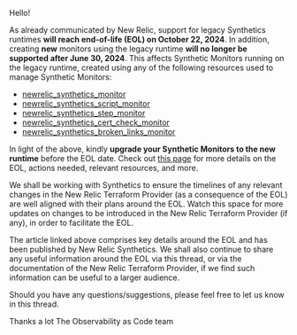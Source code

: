 Hello!

As already communicated by New Relic, support for legacy Synthetics runtimes **will reach end-of-life (EOL) on October 22, 2024**. In addition, creating **new** monitors using the legacy runtime **will no longer be supported after June 30, 2024**. This affects Synthetic Monitors running on the legacy runtime, created using any of the following resources used to manage Synthetic Monitors:

- [newrelic_synthetics_monitor](https://registry.terraform.io/providers/newrelic/newrelic/3.36.1/docs/resources/synthetics_monitor)
- [newrelic_synthetics_script_monitor](https://registry.terraform.io/providers/newrelic/newrelic/3.36.1/docs/resources/synthetics_script_monitor)
- [newrelic_synthetics_step_monitor](https://registry.terraform.io/providers/newrelic/newrelic/3.36.1/docs/resources/setics_step_monitor)
- [newrelic_synthetics_cert_check_monitor](https://registry.terraform.io/providers/newrelic/newrelic/3.36.1/docs/resources/synthetics_cert_check_monitor)
- [newrelic_synthetics_broken_links_monitor](https://registry.terraform.io/providers/newrelic/newrelic/3.36.1/docs/resources/synthetics_broken_links_monitor)

In light of the above, kindly **upgrade your Synthetic Monitors to the new runtime** before the EOL date. Check out [this page](https://forum.newrelic.com/s/hubtopic/aAXPh0000001brxOAA/upcoming-endoflife-legacy-synthetics-runtimes-and-cpm) for more details on the EOL, actions needed, relevant resources, and more.

We shall be working with Synthetics to ensure the timelines of any relevant changes in the New Relic Terraform Provider (as a consequence of the EOL) are well aligned with their plans around the EOL. Watch this space for more updates on changes to be introduced in the New Relic Terraform Provider (if any), in order to facilitate the EOL.

The article linked above comprises key details around the EOL and has been published by New Relic Synthetics. We shall also continue to share any useful information around the EOL via this thread, or via the documentation of the New Relic Terraform Provider, if we find such information can be useful to a larger audience.

Should you have any questions/suggestions, please feel free to let us know in this thread.

Thanks a lot
The Observability as Code team
